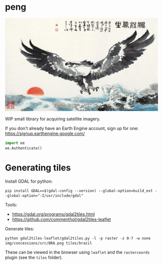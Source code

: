 # peng

![](peng.jpg)

WIP small library for acquiring satellite imagery.

If you don't already have an Earth Engine account, sign up for one: <https://signup.earthengine.google.com/>

```python
import ee
ee.Authenticate()
```

# Generating tiles

Install GDAL for python:

```
pip install GDAL==$(gdal-config --version) --global-option=build_ext --global-option="-I/usr/include/gdal"
```

Tools:

- <https://gdal.org/programs/gdal2tiles.html>
- <https://github.com/commenthol/gdal2tiles-leaflet>

Generate tiles:

```
python gdal2tiles-leaflet/gdal2tiles.py -l -p raster -z 0-7 -w none img/concessions/src/BRA.png tiles/brazil
```

These can be viewed in the browser using `leaflet` and the `rastercoords` plugin (see the `tiles` folder).